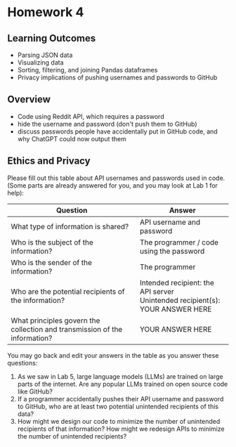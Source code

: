 # Homework 4

## Learning Outcomes

- Parsing JSON data
- Visualizing data
- Sorting, filtering, and joining Pandas dataframes
- Privacy implications of pushing usernames and passwords to GitHub

## Overview

- Code using Reddit API, which requires a password
- hide the username and password (don't push them to GitHub)
- discuss passwords people have accidentally put in GitHub code, and why ChatGPT could now output them

## Ethics and Privacy

Please fill out this table about API usernames and passwords used in code. (Some parts are already answered for you, and you may look at Lab 1 for help):

| Question | Answer |
| -------- | ------ |
| What type of information is shared? | API username and password |
| Who is the subject of the information? | The programmer / code using the password |
| Who is the sender of the information? | The programmer |
| Who are the potential recipients of the information? | Intended recipient: the API server<br />Unintended recipient(s): YOUR ANSWER HERE |
| What principles govern the collection and transmission of the information? | YOUR ANSWER HERE |

You may go back and edit your answers in the table as you answer these questions:
1. As we saw in Lab 5, large language models (LLMs) are trained on large parts of the internet. Are any popular LLMs trained on open source code like GitHub?
2. If a programmer accidentally pushes their API username and password to GitHub, who are at least two potential unintended recipients of this data?
3. How might we design our code to minimize the number of unintended recipients of that information? How might we redesign APIs to minimize the number of unintended recipients?
